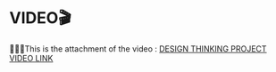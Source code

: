 # VIDEO🎬

💁🏻‍♀️This is the attachment of the video : [DESIGN THINKING PROJECT VIDEO LINK](https://drive.google.com/file/d/1QcDfBEixR7f5WjhgSiB1ZXEc-Ek9PNbS/view?usp=sharing&amp;usp=embed_facebook)
